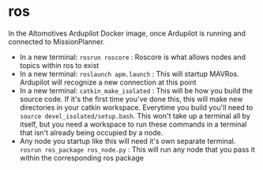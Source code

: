 # ros
In the AItomotives Ardupilot Docker image, once Ardupilot is running and connected to MissionPlanner.
- In a new terminal: `rosrun roscore` : Roscore is what allows nodes and topics within ros to exist
- In a new terminal: `roslaunch apm.launch` : This will startup MAVRos. Ardupilot will recognize a new connection at this point
- In a new terminal: `catkin_make_isolated` : This will be how you build the source code. If it's the first time you've done this, this will make new directories in your catkin workspace. Everytime you build you'll need to `source devel_isolated/setup.bash`. This won't take up a terminal all by itself, but you need a workspace to run these commands in a terminal that isn't already being occupied by a node.
- Any node you startup like this will need it's own separate terminal. `rosrun ros_package ros_node.py` : This will run any node that you pass it within the corresponding ros package
